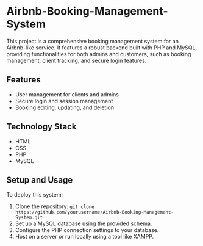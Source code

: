 # Airbnb-Booking-Management-System

This project is a comprehensive booking management system for an Airbnb-like service. It features a robust backend built with PHP and MySQL, providing functionalities for both admins and customers, such as booking management, client tracking, and secure login features.

## Features
- User management for clients and admins
- Secure login and session management
- Booking editing, updating, and deletion

## Technology Stack
- HTML
- CSS
- PHP
- MySQL
  
## Setup and Usage
To deploy this system:
1. Clone the repository: `git clone https://github.com/yourusername/Airbnb-Booking-Management-System.git`
2. Set up a MySQL database using the provided schema.
3. Configure the PHP connection settings to your database.
4. Host on a server or run locally using a tool like XAMPP.
